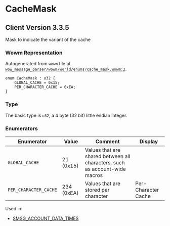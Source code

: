 # CacheMask

## Client Version 3.3.5

Mask to indicate the variant of the cache

### Wowm Representation

Autogenerated from `wowm` file at [`wow_message_parser/wowm/world/enums/cache_mask.wowm:2`](https://github.com/gtker/wow_messages/tree/main/wow_message_parser/wowm/world/enums/cache_mask.wowm#L2).

```rust,ignore
enum CacheMask : u32 {
    GLOBAL_CACHE = 0x15;
    PER_CHARACTER_CACHE = 0xEA;
}
```
### Type
The basic type is `u32`, a 4 byte (32 bit) little endian integer.
### Enumerators
| Enumerator | Value  | Comment | Display |
| --------- | -------- | ------- | ------- |
| `GLOBAL_CACHE` | 21 (0x15) | Values that are shared between all characters, such as account-wide macros |  |
| `PER_CHARACTER_CACHE` | 234 (0xEA) | Values that are stored per character | Per-Character Cache |

Used in:
* [SMSG_ACCOUNT_DATA_TIMES](smsg_account_data_times.md)

